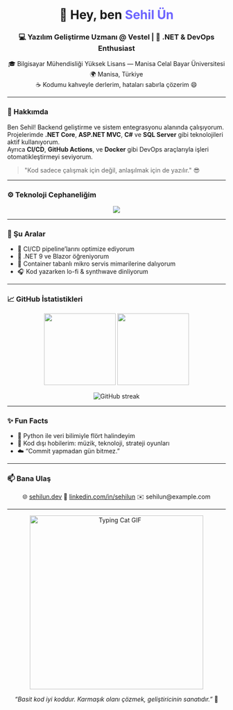 <!-- PROFIL README - Sehil Ün -->
<h1 align="center">👋 Hey, ben <span style="color:#6C63FF;">Sehil Ün</span></h1>
<h3 align="center">💻 Yazılım Geliştirme Uzmanı @ Vestel | 🚀 .NET & DevOps Enthusiast</h3>

<p align="center">
  🎓 Bilgisayar Mühendisliği Yüksek Lisans — Manisa Celal Bayar Üniversitesi<br>
  🌍 Manisa, Türkiye<br>
  ☕ Kodumu kahveyle derlerim, hataları sabırla çözerim 😄
</p>

---

### 🧠 Hakkımda
Ben Sehil! Backend geliştirme ve sistem entegrasyonu alanında çalışıyorum.  
Projelerimde **.NET Core**, **ASP.NET MVC**, **C#** ve **SQL Server** gibi teknolojileri aktif kullanıyorum.  
Ayrıca **CI/CD**, **GitHub Actions**, ve **Docker** gibi DevOps araçlarıyla işleri otomatikleştirmeyi seviyorum.  
> "Kod sadece çalışmak için değil, anlaşılmak için de yazılır." 😎  

---

### ⚙️ Teknoloji Cephaneliğim
<p align="center">
  <img src="https://skillicons.dev/icons?i=cs,dotnet,git,github,githubactions,docker,visualstudio,html,css,bootstrap,postgresql,sqlite&perline=6" />
</p>

---

### 🧩 Şu Aralar
- 🔭 CI/CD pipeline’larını optimize ediyorum  
- 🌱 .NET 9 ve Blazor öğreniyorum  
- 🧠 Container tabanlı mikro servis mimarilerine dalıyorum  
- 🎧 Kod yazarken lo-fi & synthwave dinliyorum  

---

### 📈 GitHub İstatistikleri
<p align="center">
  <img src="https://github-readme-stats.vercel.app/api?username=SehilUN&show_icons=true&theme=radical" height="165">
  <img src="https://github-readme-stats.vercel.app/api/top-langs/?username=SehilUN&layout=compact&theme=radical" height="165">
</p>

<p align="center">
  <img src="https://github-readme-streak-stats.herokuapp.com/?user=SehilUN&theme=radical" alt="GitHub streak" />
</p>

---

### ✨ Fun Facts
- 🐍 Python ile veri bilimiyle flört halindeyim  
- 🧩 Kod dışı hobilerim: müzik, teknoloji, strateji oyunları  
- ☁️ “Commit yapmadan gün bitmez.”  

---

### 📫 Bana Ulaş
<p align="center">
  🌐 <a href="https://sehilun.dev" target="_blank">sehilun.dev</a>  
  💼 <a href="https://www.linkedin.com/in/sehilun" target="_blank">linkedin.com/in/sehilun</a>  
  ✉️ sehilun@example.com  
</p>

---

<p align="center">
  <img src="https://media.giphy.com/media/v1.Y2lkPTc5MGI3NjExNHExZ3RuZmh2ZW45cDVmNmlmNDRpOGUzcm9kaTVmZGpvN3UwNThybCZlcD12MV9naWZzX3NlYXJjaCZjdD1n/qgQUggAC3Pfv687qPC/giphy.gif" width="400" alt="Typing Cat GIF">
</p>

<p align="center">
  <i>“Basit kod iyi koddur. Karmaşık olanı çözmek, geliştiricinin sanatıdır.”</i> 🎨
</p>
